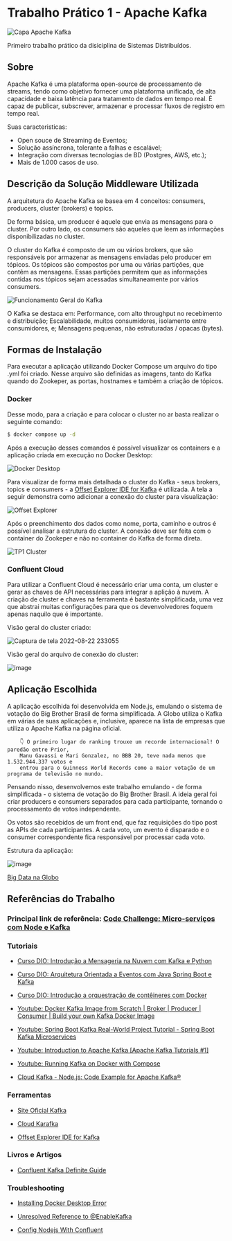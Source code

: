 # Trabalho Prático 1 - Apache Kafka

![Capa Apache Kafka](https://media-exp1.licdn.com/dms/image/C4D12AQHfzynVTuXI6w/article-cover_image-shrink_600_2000/0/1650307448706?e=1663804800&v=beta&t=9K3thBAKzsiy0epk3nMhbaAlxiv5zcLarOwvNfyBplM)

Primeiro trabalho prático da disiciplina de Sistemas Distribuídos.

## Sobre

Apache Kafka é uma plataforma open-source de processamento de streams, tendo como objetivo fornecer uma  plataforma unificada, de alta capacidade e baixa latência para tratamento de dados em tempo real. É capaz de publicar, subscrever, armazenar e processar fluxos de registro em tempo real.

Suas caracteristicas:

- Open souce de Streaming de Eventos;
- Solução assíncrona, tolerante a falhas e escalável;
- Integração com diversas tecnologias de BD (Postgres, AWS, etc.);
- Mais de 1.000 casos de uso.

## Descrição da Solução Middleware Utilizada

A arquitetura do Apache Kafka se basea em 4 conceitos: consumers, producers, cluster (brokers) e topics. 

De forma básica, um producer é aquele que envia as mensagens para o cluster. Por outro lado, os consumers são aqueles que leem as informações disponibilizadas no cluster.

O cluster do Kafka é composto de um ou vários brokers, que são responsáveis por armazenar as mensagens enviadas pelo producer em tópicos. Os tópicos são compostos por uma ou várias partições, que contêm as mensagens. Essas partições permitem que as informações contidas nos tópicos sejam acessadas simultaneamente por vários consumers. 

![Funcionamento Geral do Kafka](https://imgopt.infoq.com/fit-in/1200x2400/filters:quality(80)/filters:no_upscale()/articles/apache-kafka-licoes/pt/resources/Figura2-1565808316941.jpeg)

O Kafka se destaca em: Performance, com alto throughput no recebimento e distribuição; Escalabilidade, muitos consumidores, isolamento entre consumidores, e; Mensagens pequenas, não estruturadas / opacas (bytes).

## Formas de Instalação

Para executar a aplicação utilizando Docker Compose um arquivo do tipo .yml foi criado. Nesse arquivo são definidas as imagens, tanto do Kafka quando do Zookeper, as portas, hostnames e também a criação de tópicos. 

### Docker
Desse modo, para a criação e para colocar o cluster no ar basta realizar o seguinte comando: 

```bash
$ docker compose up -d
```

Após a execução desses comandos é possível visualizar os containers e a aplicação criada em execução no Docker Desktop:

![Docker Desktop](https://user-images.githubusercontent.com/39354498/185271121-40d00ea8-b8e1-4fb3-8d17-1b325536e7db.png)

Para visualizar de forma mais detalhada o cluster do Kafka - seus brokers, topics e consumers - a [Offset Explorer IDE for Kafka](https://www.kafkatool.com/download.html) é utilizada. A tela a seguir demonstra como adicionar a conexão do cluster para visualização:

![Offset Explorer](https://user-images.githubusercontent.com/39354498/185271000-528bd5e3-ad14-45e3-bfe0-524433f0bac4.png)

Após o preenchimento dos dados como nome, porta, caminho e outros é possível analisar a estrutura do cluster. A conexão deve ser feita com o container do Zookeper e não no container do Kafka de forma direta.

![TP1 Cluster](https://user-images.githubusercontent.com/39354498/185271539-090d43b5-f828-4a10-a671-7c4623cebcf2.png)

### Confluent Cloud

Para utilizar a Confluent Cloud é necessário criar uma conta, um cluster e gerar as chaves de API necessárias para integrar a aplição à nuvem. A criação de cluster e chaves na ferramenta é bastante simplificada, uma vez que abstrai muitas configurações para que os devenvolvedores foquem apenas naquilo que é importante.

Visão geral do cluster criado:

![Captura de tela 2022-08-22 233055](https://user-images.githubusercontent.com/39354498/186056038-ea121cf0-b3a0-489a-bb2b-e4bc859ceb3c.png)

Visão geral do arquivo de conexão do cluster:

![image](https://user-images.githubusercontent.com/39354498/186056246-493a3906-2389-4ced-8a56-22a7cc9acd7b.png)


## Aplicação Escolhida

A aplicação escolhida foi desenvolvida em Node.js, emulando o sistema de votação do Big Brother Brasil de forma simplificada. A Globo utiliza o Kafka em várias de suas aplicações e, inclusive, aparece na lista de empresas que utiliza o Apache Kafka na página oficial. 

        👇 O primeiro lugar do ranking trouxe um recorde internacional! O paredão entre Prior, 
        Manu Gavassi e Mari Gonzalez, no BBB 20, teve nada menos que 1.532.944.337 votos e 
        entrou para o Guinness World Records como a maior votação de um programa de televisão no mundo.

Pensando nisso, desenvolvemos este trabalho emulando - de forma simplificada - o sistema de votação do Big Brother Brasil. A ideia geral foi criar producers e consumers separados para cada participante, tornando o processamento de votos independente.

Os votos são recebidos de um front end, que faz requisições do tipo post as APIs de cada participantes. A cada voto, um evento é disparado e o consumer correspondente fica responsável por processar cada voto.

Estrutura da aplicação:


![image](https://user-images.githubusercontent.com/39354498/186060926-13a8c9dd-dc6d-4767-bfb8-805decd33dca.png)


[Big Data na Globo](https://cirocavani.github.io/post/bigdata-na-globocom/)


## Referências do Trabalho

### Principal link de referência: [Code Challenge: Micro-serviços com Node e Kafka](https://www.youtube.com/watch?v=-H8pD7sMcfo)

### Tutoriais

- [Curso DIO: Introdução a Mensageria na Nuvem com Kafka e Python](https://web.dio.me/course/introducao-mensageria-na-nuvem-com-kafka-e-python/learning/ffe8d5c7-ba73-49ff-bba5-27e81379df41)

- [Curso DIO: Arquitetura Orientada a Eventos com Java Spring Boot e Kafka](https://web.dio.me/course/arquitetura-orientada-a-eventos-com-java-spring-boot-e-kafka/learning/2ca710ba-6a28-481c-a663-6f85aaec329b)

- [Curso DIO: Introdução a orquestração de contêineres com Docker](https://web.dio.me/course/introducao-a-orquestracao-de-conteineres-com-docker/learning/c85d8e63-3431-4769-8d8d-39b019ad979f)

- [Youtube: Docker Kafka Image from Scratch | Broker | Producer | Consumer | Build your own Kafka Docker Image](https://www.youtube.com/watch?v=SEY1iXVDpNo)

- [Youtube: Spring Boot Kafka Real-World Project Tutorial - Spring Boot Kafka Microservices](https://www.youtube.com/watch?v=TkhU8d-uao8)

- [Youtube: Introduction to Apache Kafka [Apache Kafka Tutorials #1]](https://www.youtube.com/watch?v=cmzhqv1ZqGA&list=PLa6iDxjj_9qVGTh3jia-DAnlQj9N-VLGp&index=2)

- [Youtube: Running Kafka on Docker with Compose](https://www.youtube.com/watch?v=ncTosfaZ5cQ)

- [Cloud Kafka - Node.js: Code Example for Apache Kafka® ](https://docs.confluent.io/platform/6.2.1/tutorials/examples/clients/docs/nodejs.html)


### Ferramentas

- [Site Oficial Kafka](https://kafka.apache.org/)

- [Cloud Karafka](https://www.cloudkarafka.com/)

- [Offset Explorer IDE for Kafka](https://www.kafkatool.com/download.html)

### Livros e Artigos

- [Confluent Kafka Definite Guide](https://assets.confluent.io/m/1b509accf21490f0/original/20170707-EB-Confluent_Kafka_Definitive-Guide_Complete.pdf)


### Troubleshooting

- [Installing Docker Desktop Error](http://www.dark-hamster.com/software/how-to-solve-error-message-docker-failed-to-initialize-docker-desktop-is-shutting-down-when-running-docker-in-microsoft-windows/)

- [Unresolved Reference to @EnableKafka](https://stackoverflow.com/questions/64639836/plugin-org-springframework-bootspring-boot-maven-plugin-not-found)

- [Config Nodejs With Confluent](https://developer.confluent.io/get-started/nodejs/)
